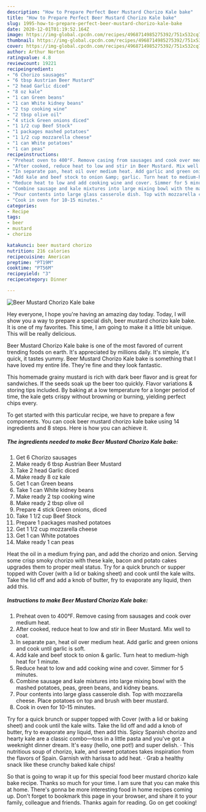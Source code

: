 ```yaml
---
description: "How to Prepare Perfect Beer Mustard Chorizo Kale bake"
title: "How to Prepare Perfect Beer Mustard Chorizo Kale bake"
slug: 1995-how-to-prepare-perfect-beer-mustard-chorizo-kale-bake
date: 2020-12-01T01:19:52.164Z
image: https://img-global.cpcdn.com/recipes/4968714985275392/751x532cq70/beer-mustard-chorizo-kale-bake-recipe-main-photo.jpg
thumbnail: https://img-global.cpcdn.com/recipes/4968714985275392/751x532cq70/beer-mustard-chorizo-kale-bake-recipe-main-photo.jpg
cover: https://img-global.cpcdn.com/recipes/4968714985275392/751x532cq70/beer-mustard-chorizo-kale-bake-recipe-main-photo.jpg
author: Arthur Norton
ratingvalue: 4.8
reviewcount: 19221
recipeingredient:
- "6 Chorizo sausages"
- "6 tbsp Austrian Beer Mustard"
- "2 head Garlic diced"
- "8 oz kale"
- "1 can Green beans"
- "1 can White kidney beans"
- "2 tsp cooking wine"
- "2 tbsp olive oil"
- "4 stick Green onions diced"
- "1 1/2 cup Beef Stock"
- "1 packages mashed potatoes"
- "1 1/2 cup mozzarella cheese"
- "1 can White potatoes"
- "1 can peas"
recipeinstructions:
- "Preheat oven to 400°F. Remove casing from sausages and cook over medium heat."
- "After cooked, reduce heat to low and stir in Beer Mustard. Mix well to coat."
- "In separate pan, heat oil over medium heat. Add garlic and green onions and cook until garlic is soft."
- "Add kale and beef stock to onion &amp; garlic. Turn heat to medium-high heat for 1 minute."
- "Reduce heat to low and add cooking wine and cover. Simmer for 5 minutes."
- "Combine sausage and kale mixtures into large mixing bowl with the mashed potatoes, peas, green beans, and kidney beans."
- "Pour contents into large glass casserole dish. Top with mozzarella cheese. Place potatoes on top and brush with beer mustard."
- "Cook in oven for 10-15 minutes."
categories:
- Recipe
tags:
- beer
- mustard
- chorizo

katakunci: beer mustard chorizo 
nutrition: 216 calories
recipecuisine: American
preptime: "PT19M"
cooktime: "PT56M"
recipeyield: "3"
recipecategory: Dinner

---
```



![Beer Mustard Chorizo Kale bake](https://img-global.cpcdn.com/recipes/4968714985275392/751x532cq70/beer-mustard-chorizo-kale-bake-recipe-main-photo.jpg)

Hey everyone, I hope you're having an amazing day today. Today, I will show you a way to prepare a special dish, beer mustard chorizo kale bake. It is one of my favorites. This time, I am going to make it a little bit unique. This will be really delicious.

Beer Mustard Chorizo Kale bake is one of the most favored of current trending foods on earth. It's appreciated by millions daily. It's simple, it's quick, it tastes yummy. Beer Mustard Chorizo Kale bake is something that I have loved my entire life. They're fine and they look fantastic.

This homemade grainy mustard is rich with dark beer flavor and is great for sandwiches. If the seeds soak up the beer too quickly. Flavor variations &amp; storing tips included. By baking at a low temperature for a longer period of time, the kale gets crispy without browning or burning, yielding perfect chips every.


To get started with this particular recipe, we have to prepare a few components. You can cook beer mustard chorizo kale bake using 14 ingredients and 8 steps. Here is how you can achieve it.

<!--inarticleads1-->

##### The ingredients needed to make Beer Mustard Chorizo Kale bake:

1. Get 6 Chorizo sausages
1. Make ready 6 tbsp Austrian Beer Mustard
1. Take 2 head Garlic diced
1. Make ready 8 oz kale
1. Get 1 can Green beans
1. Take 1 can White kidney beans
1. Make ready 2 tsp cooking wine
1. Make ready 2 tbsp olive oil
1. Prepare 4 stick Green onions, diced
1. Take 1 1/2 cup Beef Stock
1. Prepare 1 packages mashed potatoes
1. Get 1 1/2 cup mozzarella cheese
1. Get 1 can White potatoes
1. Make ready 1 can peas


Heat the oil in a medium frying pan, and add the chorizo and onion. Serving some crisp smoky chorizo with these kale, bacon and potato cakes upgrades them to proper meal status. Try for a quick brunch or supper topped with Cover (with a lid or baking sheet) and cook until the kale wilts. Take the lid off and add a knob of butter, fry to evaporate any liquid, then add this. 

<!--inarticleads2-->

##### Instructions to make Beer Mustard Chorizo Kale bake:

1. Preheat oven to 400°F. Remove casing from sausages and cook over medium heat.
1. After cooked, reduce heat to low and stir in Beer Mustard. Mix well to coat.
1. In separate pan, heat oil over medium heat. Add garlic and green onions and cook until garlic is soft.
1. Add kale and beef stock to onion &amp; garlic. Turn heat to medium-high heat for 1 minute.
1. Reduce heat to low and add cooking wine and cover. Simmer for 5 minutes.
1. Combine sausage and kale mixtures into large mixing bowl with the mashed potatoes, peas, green beans, and kidney beans.
1. Pour contents into large glass casserole dish. Top with mozzarella cheese. Place potatoes on top and brush with beer mustard.
1. Cook in oven for 10-15 minutes.


Try for a quick brunch or supper topped with Cover (with a lid or baking sheet) and cook until the kale wilts. Take the lid off and add a knob of butter, fry to evaporate any liquid, then add this. Spicy Spanish chorizo and hearty kale are a classic combo—toss in a little pasta and you&#39;ve got a weeknight dinner dream. It&#39;s easy (hello, one pot!) and super delish. · This nutritious soup of chorizo, kale, and sweet potatoes takes inspiration from the flavors of Spain. Garnish with harissa to add heat. · Grab a healthy snack like these crunchy baked kale chips! 

So that is going to wrap it up for this special food beer mustard chorizo kale bake recipe. Thanks so much for your time. I am sure that you can make this at home. There's gonna be more interesting food in home recipes coming up. Don't forget to bookmark this page in your browser, and share it to your family, colleague and friends. Thanks again for reading. Go on get cooking!
